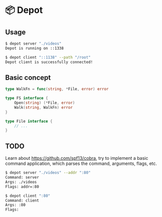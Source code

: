# 📦 Depot

## Usage

```bash
$ depot server "./videos"
Depot is running on ::1338
```

```bash
$ depot client "::1138" --path "/root"
Depot client is successfully connected!
```

## Basic concept

```go
type WalkFn = func(string, *File, error) error

type FS interface {
    Open(string) (*File, error)
    Walk(string, WalkFn) error
}

type File interface {
    // ...
}
```

## TODO

Learn about https://github.com/spf13/cobra, try to implement a basic command application, which parses the command, arguments, flags, etc.

```bash
$ depot server "./videos" --addr ":80"
Command: server
Args: ./videos
Flags: addr=:80

$ depot client ":80"
Command: client
Args: :80
Flags:
```
